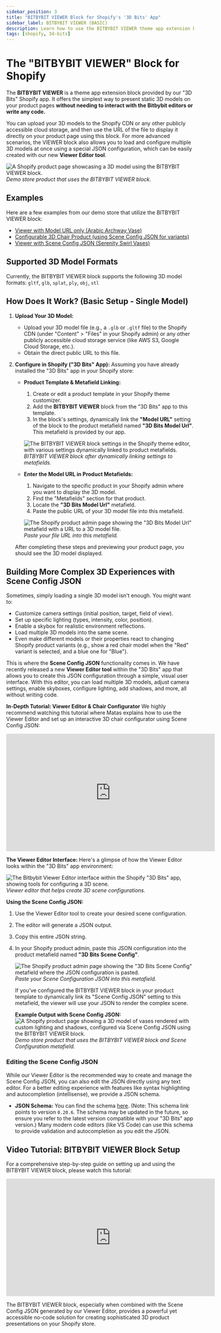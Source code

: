 ```yaml
---
sidebar_position: 3
title: "BITBYBIT VIEWER Block for Shopify's '3D Bits' App"
sidebar_label: BITBYBIT VIEWER (BASIC)
description: Learn how to use the BITBYBIT VIEWER theme app extension block in Shopify's "3D Bits" app to display static 3D models and configure complex scenes on your product pages without coding.
tags: [shopify, 3d-bits]
---
```


# The "BITBYBIT VIEWER" Block for Shopify

The **BITBYBIT VIEWER** is a theme app extension block provided by our "3D Bits" Shopify app. It offers the simplest way to present static 3D models on your product pages **without needing to interact with the Bitbybit editors or write any code.**

You can upload your 3D models to the Shopify CDN or any other publicly accessible cloud storage, and then use the URL of the file to display it directly on your product page using this block. For more advanced scenarios, the VIEWER block also allows you to load and configure multiple 3D models at once using a special JSON configuration, which can be easily created with our new **Viewer Editor tool**.

![A Shopify product page showcasing a 3D model using the BITBYBIT VIEWER block.](https://ik.imagekit.io/bitbybit/app/assets/start/shopify/bitbybit-viewer-theme-app-extension-block-shopify-3d-bits.jpeg "Demo store product using the BITBYBIT VIEWER block")
*Demo store product that uses the BITBYBIT VIEWER block.*

## Examples

Here are a few examples from our demo store that utilize the BITBYBIT VIEWER block:
*   [Viewer with Model URL only (Arabic Archway Vase)](https://bitbybit-dev-3d-configurators.myshopify.com/products/arabic-archway-vase-for-3d-printing)
*   [Configurable 3D Chair Product (using Scene Config JSON for variants)](https://bitbybit-dev-3d-configurators.myshopify.com/products/chair-configurator-no-code-variants)
*   [Viewer with Scene Config JSON (Serenity Swirl Vases)](https://bitbybit-dev-3d-configurators.myshopify.com/products/serenity-swirl-vases)

## Supported 3D Model Formats

Currently, the BITBYBIT VIEWER block supports the following 3D model formats:
`gltf`, `glb`, `splat`, `ply`, `obj`, `stl`

## How Does It Work? (Basic Setup - Single Model)

1.  **Upload Your 3D Model:**
    *   Upload your 3D model file (e.g., a `.glb` or `.gltf` file) to the Shopify CDN (under "Content" > "Files" in your Shopify admin) or any other publicly accessible cloud storage service (like AWS S3, Google Cloud Storage, etc.).
    *   Obtain the direct public URL to this file.

2.  **Configure in Shopify ("3D Bits" App):**
    Assuming you have already installed the "3D Bits" app in your Shopify store:
    *   **Product Template & Metafield Linking:**
        1.  Create or edit a product template in your Shopify theme customizer.
        2.  Add the **BITBYBIT VIEWER** block from the "3D Bits" app to this template.
        3.  In the block's settings, dynamically link the **"Model URL"** setting of the block to the product metafield named **"3D Bits Model Url"**. This metafield is provided by our app.

        ![The BITBYBIT VIEWER block settings in the Shopify theme editor, with various settings dynamically linked to product metafields.](https://ik.imagekit.io/bitbybit/app/assets/start/shopify/3d-bits-bitbybit-viewer-theme-app-extension-configuration-dynamic-links.jpeg "BITBYBIT VIEWER block with dynamically linked settings")
        *BITBYBIT VIEWER block after dynamically linking settings to metafields.*

    *   **Enter the Model URL in Product Metafields:**
        1.  Navigate to the specific product in your Shopify admin where you want to display the 3D model.
        2.  Find the "Metafields" section for that product.
        3.  Locate the **"3D Bits Model Url"** metafield.
        4.  Paste the public URL of your 3D model file into this metafield.

        ![The Shopify product admin page showing the "3D Bits Model Url" metafield with a URL to a 3D model file.](https://ik.imagekit.io/bitbybit/app/assets/start/shopify/bitbybit-model-preview-url-metafield.jpeg "Pasting the file URL into the metafield")
        *Paste your file URL into this metafield.*

    After completing these steps and previewing your product page, you should see the 3D model displayed.

## Building More Complex 3D Experiences with Scene Config JSON

Sometimes, simply loading a single 3D model isn't enough. You might want to:
*   Customize camera settings (initial position, target, field of view).
*   Set up specific lighting (types, intensity, color, position).
*   Enable a skybox for realistic environment reflections.
*   Load multiple 3D models into the same scene.
*   Even make different models or their properties react to changing Shopify product variants (e.g., show a red chair model when the "Red" variant is selected, and a blue one for "Blue").

This is where the **Scene Config JSON** functionality comes in. We have recently released a new **Viewer Editor tool** within the "3D Bits" app that allows you to create this JSON configuration through a simple, visual user interface. With this editor, you can load multiple 3D models, adjust camera settings, enable skyboxes, configure lighting, add shadows, and more, all without writing code.

**In-Depth Tutorial: Viewer Editor & Chair Configurator**
We highly recommend watching this tutorial where Matas explains how to use the Viewer Editor and set up an interactive 3D chair configurator using Scene Config JSON:

<div class="responsive-video-container">
  <iframe 
    width="560" 
    height="315" 
    src="https://www.youtube.com/embed/7R6ueAHGFhg" 
    title="3D Configurators On Shopify Product Pages with Bitbybit Viewer Editor And GLTF Assets (No Code)" 
    frameborder="0" 
    allow="accelerometer; autoplay; clipboard-write; encrypted-media; gyroscope; picture-in-picture; web-share" 
    allowfullscreen>
  </iframe>
</div>

**The Viewer Editor Interface:**
Here's a glimpse of how the Viewer Editor looks within the "3D Bits" app environment:

![The Bitbybit Viewer Editor interface within the Shopify "3D Bits" app, showing tools for configuring a 3D scene.](https://ik.imagekit.io/bitbybit/app/assets/start/shopify/3d-bits-viewer-editor-on-shopify-by-bitbybit.jpeg "Viewer editor for scene configurations")
*Viewer editor that helps create 3D scene configurations.*

**Using the Scene Config JSON:**
1.  Use the Viewer Editor tool to create your desired scene configuration.
2.  The editor will generate a JSON output.
3.  Copy this entire JSON string.
4.  In your Shopify product admin, paste this JSON configuration into the product metafield named **"3D Bits Scene Config"**.

    ![The Shopify product admin page showing the "3D Bits Scene Config" metafield where the JSON configuration is pasted.](https://ik.imagekit.io/bitbybit/app/assets/start/shopify/shopify-3d-bits-viewer-scene-config-json.jpeg "Pasting Scene Configuration JSON into the metafield")
    *Paste your Scene Configuration JSON into this metafield.*

    If you've configured the BITBYBIT VIEWER block in your product template to dynamically link its "Scene Config JSON" setting to this metafield, the viewer will use your JSON to render the complex scene.

    **Example Output with Scene Config JSON:**
    ![A Shopify product page showing a 3D model of vases rendered with custom lighting and shadows, configured via Scene Config JSON using the BITBYBIT VIEWER block.](https://ik.imagekit.io/bitbybit/app/assets/start/shopify/product-page-viewer-serenity-swirl-shopify.jpeg "Product page using VIEWER block and Scene Config JSON")
    *Demo store product that uses the BITBYBIT VIEWER block and Scene Configuration metafield.*

### Editing the Scene Config JSON

While our Viewer Editor is the recommended way to create and manage the Scene Config JSON, you can also edit the JSON directly using any text editor. For a better editing experience with features like syntax highlighting and autocompletion (intellisense), we provide a JSON schema.

*   **JSON Schema:** You can find the schema [here](https://ik.imagekit.io/bitbybit/app/assets/start/shopify/viewer-scene-config-schema-0-20-6.json). (Note: This schema link points to version `0.20.6`. The schema may be updated in the future, so ensure you refer to the latest version compatible with your "3D Bits" app version.)
    Many modern code editors (like VS Code) can use this schema to provide validation and autocompletion as you edit the JSON.

## Video Tutorial: BITBYBIT VIEWER Block Setup

For a comprehensive step-by-step guide on setting up and using the BITBYBIT VIEWER block, please watch this tutorial:

<div class="responsive-video-container">
  <iframe 
    width="560" 
    height="315" 
    src="https://www.youtube.com/embed/FcvQAVE1tDc" 
    title="Tutorial Explains How To Use 3D Bits App For Shopify With BITBYBIT VIEWER Theme App Extension Block" 
    frameborder="0" 
    allow="accelerometer; autoplay; clipboard-write; encrypted-media; gyroscope; picture-in-picture; web-share" 
    allowfullscreen>
  </iframe>
</div>

The BITBYBIT VIEWER block, especially when combined with the Scene Config JSON generated by our Viewer Editor, provides a powerful yet accessible no-code solution for creating sophisticated 3D product presentations on your Shopify store.